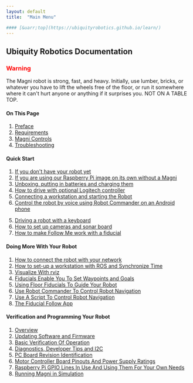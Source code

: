 ```yaml
---
layout: default
title:  "Main Menu"

#### [&uarr;top](https://ubiquityrobotics.github.io/learn/)
---
```

## Ubiquity Robotics Documentation

<H3 style="color:red">Warning</H3>

The Magni robot is strong, fast, and heavy. Initially, use lumber, bricks, or whatever you have to lift the wheels free of the floor, or run it somewhere where it can't hurt anyone or anything if it surprises you. NOT ON A TABLE TOP.
#### On This Page
1. [Preface](introduction)  
2. [Requirements](need_to_know)  
3. [Magni Controls](magni_key)  
4. [Troubleshooting](misc/troubleshooting.md)

#### Quick Start

1.  [If you don't have your robot yet](quick_start/no_robot.md)
1.  [If you are using our Raspberry Pi image on its own without a Magni](quick_start/image_no_magni.md)
1.	[Unboxing, putting in batteries and charging them](quick_start/unboxing/unboxing.md)
2.	[How to drive with optional Logitech controller](quick_start/logitech.markdown)
3.  [Connecting a workstation and starting the Robot](quick_start/connecting.md)
4.	[Control the robot by voice using Robot Commander on an Android phone](quick_start/Robot_Commander_AP.markdown)
<!--- this also works
<a class="page-link" href="https://ubiquityrobotics.github.io/learn/robotcommander">How to control the robot using Robot Commander</a>-->
5.	[Driving a robot with a keyboard](quick_start/keyboard_teleop.md)
6.	[How to set up cameras and sonar board](quick_start/camera_sensor/installation.md)
7.	[How to make Follow Me work with a fiducial](quick_start/fiducial_follow.md)


####	Doing More With Your Robot

1.	[How to connect the robot with your network](doing_more/network_connect.md)
2.  [How to set-up a workstation with ROS and Synchronize Time](doing_more/workstation_setup.md)
3.	[Visualize With rviz](doing_more/rviz.md)
3.	[Fiducials Enable You To Set Waypoints and Goals](doing_more/fiducials.md)
3.  [Using Floor Fiducials To Guide Your Robot](floor_fiducial_follow)
5. [Use Robot Commander To Control Robot Navigation](doing_more/waypoints.md)
6. [Use A Script To Control Robot Navigation](python_script_1)
7. [The Fiducial Follow App](programming_your_robot/fiducial_follow_app.md)

####	Verification and Programming Your Robot

1. [Overview](programming_your_robot/overview.md)
2. [Updating Software and Firmware](programming_your_robot/updating.md)
3. [Basic Verification Of Operation](verification)
4. [Diagnostics, Developer Tips and I2C](misc/diagnostics.md)
5. [PC Board Revision Identification](PC_Board_RevId)
6. [Motor Controller Board Pinouts And Power Supply Ratings](https://learn.ubiquityrobotics.com/Magni_MCB_pinout.pdf)
7. [Raspberry Pi GPIO Lines In Use And Using Them For Your Own Needs](doing_more/GPIO_lines.md)
8. [Running Magni in Simulation](simulation)  



<!--
12.	Writing Your First Script
13.	Creating a Map
14.	Autonomous Driving
15.	Going Forward and Avoiding Obstacles with Code
16.	Going to a Specific Location on Your Map Using Code
17.	Monitor Magni Battery Status
18.	Button Events
19.	What to Read Next

* [Software Reference](software_reference/software_reference.md)

<!--

* [Setup In Depth](setup/setup.md):

  Everything from ordering batteries and network cables to figuring out networking issues.

* [Miscellaneous](misc/misc.md)

* [CoffeeBot Challenge](ix_coffeebot)
* [Learning with Magni in Simulation](ix_simulation1)
* [Challenge in Simulation](ix_simulation2) -->
